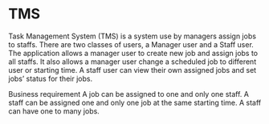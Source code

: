 # TMS
Task Management System (TMS) is a system use by managers assign jobs to staffs. There are two classes of users, a Manager user and a Staff user.  The application allows a manager user to create new job and assign jobs to all staffs. It also allows a manager user change a scheduled job to different user or starting time. A staff user can view their own assigned jobs  and set jobs’ status for their jobs.

Business requirement
A job can be assigned to one and only one staff. 
A staff can be assigned one and only one job at the same starting time.
A staff can have one to many jobs.
